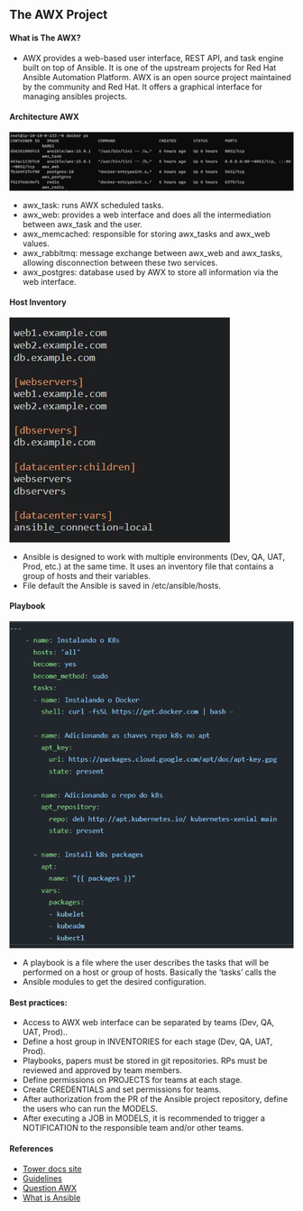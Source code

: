 ## The AWX Project

#### What is The AWX?
- AWX provides a web-based user interface, REST API, and task engine built on top of Ansible. It is one of the upstream projects for Red Hat Ansible Automation Platform.
AWX is an open source project maintained by the community and Red Hat. It offers a graphical interface for managing ansibles projects.

#### Architecture AWX
![awx-infra](https://github.com/EzzioMoreira/challenge_devops/blob/main/awx/img/awx-infra.JPG)
- awx_task: runs AWX scheduled tasks.
- awx_web: provides a web interface and does all the intermediation between awx_task and the user.
- awx_memcached: responsible for storing awx_tasks and awx_web values.
- awx_rabbitmq: message exchange between awx_web and awx_tasks, allowing disconnection between these two services.
- awx_postgres: database used by AWX to store all information via the web interface.

#### Host Inventory
![inventory](https://github.com/EzzioMoreira/challenge_devops/blob/main/awx/img/inventory.JPG)

- Ansible is designed to work with multiple environments (Dev, QA, UAT, Prod, etc.) at the same time. It uses an inventory file that contains a group of hosts and their variables.
- File default the Ansible is saved in /etc/ansible/hosts.

#### Playbook
![playbook](https://github.com/EzzioMoreira/challenge_devops/blob/main/awx/img/playbook.JPG)
- A playbook is a file where the user describes the tasks that will be performed on a host or group of hosts. Basically the ‘tasks’ calls the 
- Ansible modules to get the desired configuration.

#### Best practices:
- Access to AWX web interface can be separated by teams (Dev, QA, UAT, Prod)..
- Define a host group in INVENTORIES for each stage (Dev, QA, UAT, Prod).
- Playbooks, papers must be stored in git repositories. RPs must be reviewed and approved by team members.
- Define permissions on PROJECTS for teams at each stage.
- Create CREDENTIALS and set permissions for teams.
- After authorization from the PR of the Ansible project repository, define the users who can run the MODELS.
- After executing a JOB in MODELS, it is recommended to trigger a NOTIFICATION to the responsible team and/or other teams.

#### References
- [Tower docs site](http://docs.ansible.com/ansible-tower/index.html)
- [Guidelines](https://github.com/ansible/awx-logos/blob/master/TRADEMARKS.md)
- [Question AWX](https://www.ansible.com/awx-project-faq)
- [What is Ansible](http://ansible-br.org/por-que-ansible/)
